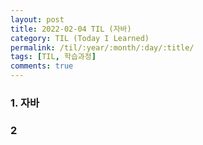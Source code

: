 ```yaml
---
layout: post
title: 2022-02-04 TIL (자바) 
category: TIL (Today I Learned)
permalink: /til/:year/:month/:day/:title/
tags: [TIL, 학습과정]
comments: true
---
```




### 1. 자바



### 2

